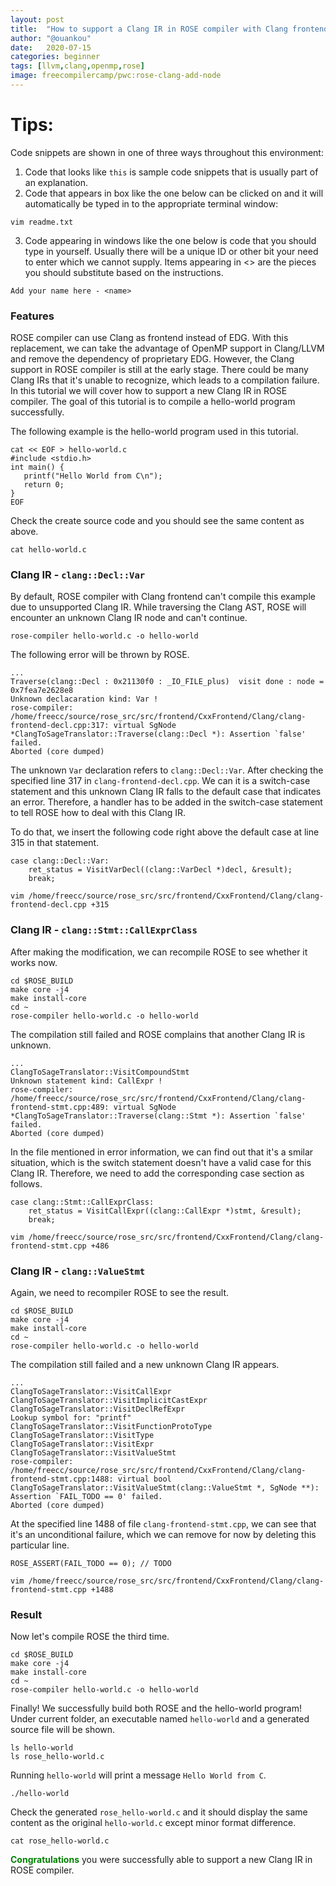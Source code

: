 ```yaml
---
layout: post
title:  "How to support a Clang IR in ROSE compiler with Clang frontend"
author: "@ouankou"
date:   2020-07-15
categories: beginner
tags: [llvm,clang,openmp,rose]
image: freecompilercamp/pwc:rose-clang-add-node
---
```


# Tips:

Code snippets are shown in one of three ways throughout this environment:

1. Code that looks like `this` is sample code snippets that is usually part of an explanation.
2. Code that appears in box like the one below can be clicked on and it will automatically be typed in to the appropriate terminal window:
```.term1
vim readme.txt
```

3. Code appearing in windows like the one below is code that you should type in yourself. Usually there will be a unique ID or other bit your need to enter which we cannot supply. Items appearing in <> are the pieces you should substitute based on the instructions.
```
Add your name here - <name>
```

### Features

ROSE compiler can use Clang as frontend instead of EDG. With this replacement, we can take the advantage of OpenMP support in Clang/LLVM and remove the dependency of proprietary EDG.
However, the Clang support in ROSE compiler is still at the early stage. There could be many Clang IRs that it's unable to recognize, which leads to a compilation failure.
In this tutorial we will cover how to support a new Clang IR in ROSE compiler. The goal of this tutorial is to compile a hello-world program successfully.


The following example is the hello-world program used in this tutorial.

```.term1
cat << EOF > hello-world.c
#include <stdio.h>
int main() {
   printf("Hello World from C\n");
   return 0;
}
EOF
```

Check the create source code and you should see the same content as above.

```.term1
cat hello-world.c
```

### Clang IR - `clang::Decl::Var`


By default, ROSE compiler with Clang frontend can't compile this example due to unsupported Clang IR. While traversing the Clang AST, ROSE will encounter an unknown Clang IR node and can't continue.

```.term1
rose-compiler hello-world.c -o hello-world
```

The following error will be thrown by ROSE.

```
...
Traverse(clang::Decl : 0x21130f0 : _IO_FILE_plus)  visit done : node = 0x7fea7e2628e8
Unknown declacaration kind: Var !
rose-compiler: /home/freecc/source/rose_src/src/frontend/CxxFrontend/Clang/clang-frontend-decl.cpp:317: virtual SgNode *ClangToSageTranslator::Traverse(clang::Decl *): Assertion `false' failed.
Aborted (core dumped)
```

The unknown `Var` declaration refers to `clang::Decl::Var`. After checking the specified line 317 in `clang-frontend-decl.cpp`. We can it is a switch-case statement and this unknown Clang IR falls to the default case that indicates an error.
Therefore, a handler has to be added in the switch-case statement to tell ROSE how to deal with this Clang IR.

To do that, we insert the following code right above the default case at line 315 in that statement.
```
case clang::Decl::Var:
    ret_status = VisitVarDecl((clang::VarDecl *)decl, &result);
    break;
```

```.term1
vim /home/freecc/source/rose_src/src/frontend/CxxFrontend/Clang/clang-frontend-decl.cpp +315
```

### Clang IR - `clang::Stmt::CallExprClass`

After making the modification, we can recompile ROSE to see whether it works now.

```.term1
cd $ROSE_BUILD
make core -j4
make install-core
cd ~
rose-compiler hello-world.c -o hello-world
```

The compilation still failed and ROSE complains that another Clang IR is unknown.

```
...
ClangToSageTranslator::VisitCompoundStmt
Unknown statement kind: CallExpr !
rose-compiler: /home/freecc/source/rose_src/src/frontend/CxxFrontend/Clang/clang-frontend-stmt.cpp:489: virtual SgNode *ClangToSageTranslator::Traverse(clang::Stmt *): Assertion `false' failed.
Aborted (core dumped)
```

In the file mentioned in error information, we can find out that it's a smilar situation, which is the switch statement doesn't have a valid case for this Clang IR.
Therefore, we need to add the corresponding case section as follows.

```
case clang::Stmt::CallExprClass:
    ret_status = VisitCallExpr((clang::CallExpr *)stmt, &result);
    break;
```

```.term1
vim /home/freecc/source/rose_src/src/frontend/CxxFrontend/Clang/clang-frontend-stmt.cpp +486
```

### Clang IR - `clang::ValueStmt`

Again, we need to recompiler ROSE to see the result.

```.term1
cd $ROSE_BUILD
make core -j4
make install-core
cd ~
rose-compiler hello-world.c -o hello-world
```

The compilation still failed and a new unknown Clang IR appears.

```
...
ClangToSageTranslator::VisitCallExpr
ClangToSageTranslator::VisitImplicitCastExpr
ClangToSageTranslator::VisitDeclRefExpr
Lookup symbol for: "printf"
ClangToSageTranslator::VisitFunctionProtoType
ClangToSageTranslator::VisitType
ClangToSageTranslator::VisitExpr
ClangToSageTranslator::VisitValueStmt
rose-compiler: /home/freecc/source/rose_src/src/frontend/CxxFrontend/Clang/clang-frontend-stmt.cpp:1488: virtual bool ClangToSageTranslator::VisitValueStmt(clang::ValueStmt *, SgNode **): Assertion `FAIL_TODO == 0' failed.
Aborted (core dumped)
```

At the specified line 1488 of file `clang-frontend-stmt.cpp`, we can see that it's an unconditional failure, which we can remove for now by deleting this particular line.

```
ROSE_ASSERT(FAIL_TODO == 0); // TODO
```

```.term1
vim /home/freecc/source/rose_src/src/frontend/CxxFrontend/Clang/clang-frontend-stmt.cpp +1488
```

### Result

Now let's compile ROSE the third time.

```.term1
cd $ROSE_BUILD
make core -j4
make install-core
cd ~
rose-compiler hello-world.c -o hello-world
```

Finally! We successfully build both ROSE and the hello-world program!
Under current folder, an executable named `hello-world` and a generated source file will be shown.

```.term1
ls hello-world
ls rose_hello-world.c
```

Running `hello-world` will print a message `Hello World from C`.


```.term1
./hello-world
```

Check the generated `rose_hello-world.c` and it should display the same content as the original `hello-world.c` except minor format difference.

```.term1
cat rose_hello-world.c
```


<span style="color:green">**Congratulations**</span> you were successfully able to support a new Clang IR in ROSE compiler.
